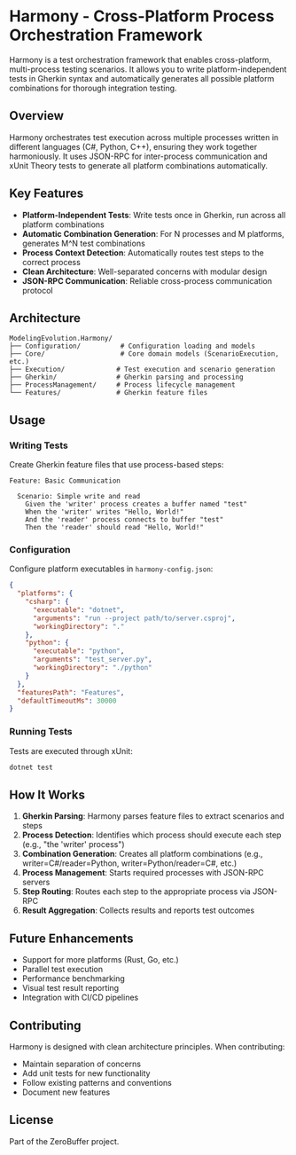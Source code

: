 # Harmony - Cross-Platform Process Orchestration Framework

Harmony is a test orchestration framework that enables cross-platform, multi-process testing scenarios. It allows you to write platform-independent tests in Gherkin syntax and automatically generates all possible platform combinations for thorough integration testing.

## Overview

Harmony orchestrates test execution across multiple processes written in different languages (C#, Python, C++), ensuring they work together harmoniously. It uses JSON-RPC for inter-process communication and xUnit Theory tests to generate all platform combinations automatically.

## Key Features

- **Platform-Independent Tests**: Write tests once in Gherkin, run across all platform combinations
- **Automatic Combination Generation**: For N processes and M platforms, generates M^N test combinations
- **Process Context Detection**: Automatically routes test steps to the correct process
- **Clean Architecture**: Well-separated concerns with modular design
- **JSON-RPC Communication**: Reliable cross-process communication protocol

## Architecture

```
ModelingEvolution.Harmony/
├── Configuration/          # Configuration loading and models
├── Core/                   # Core domain models (ScenarioExecution, etc.)
├── Execution/             # Test execution and scenario generation
├── Gherkin/               # Gherkin parsing and processing
├── ProcessManagement/     # Process lifecycle management
└── Features/              # Gherkin feature files
```

## Usage

### Writing Tests

Create Gherkin feature files that use process-based steps:

```gherkin
Feature: Basic Communication
  
  Scenario: Simple write and read
    Given the 'writer' process creates a buffer named "test"
    When the 'writer' writes "Hello, World!"
    And the 'reader' process connects to buffer "test"
    Then the 'reader' should read "Hello, World!"
```

### Configuration

Configure platform executables in `harmony-config.json`:

```json
{
  "platforms": {
    "csharp": {
      "executable": "dotnet",
      "arguments": "run --project path/to/server.csproj",
      "workingDirectory": "."
    },
    "python": {
      "executable": "python",
      "arguments": "test_server.py",
      "workingDirectory": "./python"
    }
  },
  "featuresPath": "Features",
  "defaultTimeoutMs": 30000
}
```

### Running Tests

Tests are executed through xUnit:

```bash
dotnet test
```

## How It Works

1. **Gherkin Parsing**: Harmony parses feature files to extract scenarios and steps
2. **Process Detection**: Identifies which process should execute each step (e.g., "the 'writer' process")
3. **Combination Generation**: Creates all platform combinations (e.g., writer=C#/reader=Python, writer=Python/reader=C#, etc.)
4. **Process Management**: Starts required processes with JSON-RPC servers
5. **Step Routing**: Routes each step to the appropriate process via JSON-RPC
6. **Result Aggregation**: Collects results and reports test outcomes

## Future Enhancements

- Support for more platforms (Rust, Go, etc.)
- Parallel test execution
- Performance benchmarking
- Visual test result reporting
- Integration with CI/CD pipelines

## Contributing

Harmony is designed with clean architecture principles. When contributing:
- Maintain separation of concerns
- Add unit tests for new functionality
- Follow existing patterns and conventions
- Document new features

## License

Part of the ZeroBuffer project.